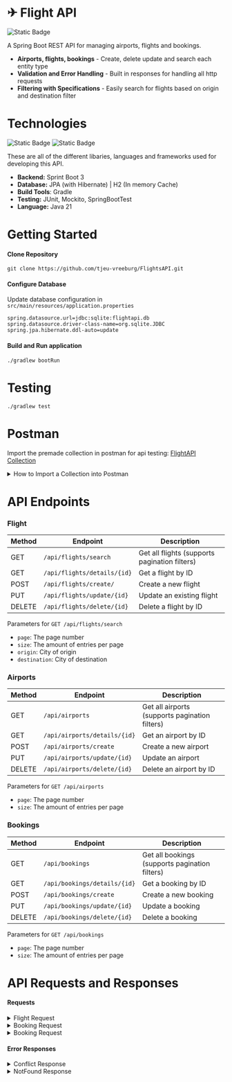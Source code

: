 # ✈︎ Flight API
![Static Badge](https://img.shields.io/badge/Version-1.0.14--SNAPSHOT-green)

A Spring Boot REST API for managing airports, flights and bookings.

- **Airports, flights, bookings** - Create, delete update and search each entity type
- **Validation and Error Handling** - Built in responses for handling all http requests
- **Filtering with Specifications** - Easily search for flights based on origin and destination filter

# Technologies
![Static Badge](https://img.shields.io/badge/Spring_Boot-3.5.5-green) ![Static Badge](https://img.shields.io/badge/Java-21-yellow)

These are all of the different libaries, languages and frameworks used for developing this API.
- **Backend:** Sprint Boot 3
- **Database:** JPA (with Hibernate) | H2 (In memory Cache)
- **Build Tools**: Gradle
- **Testing:** JUnit, Mockito, SpringBootTest
- **Language:** Java 21
# Getting Started

#### Clone Repository
```
git clone https://github.com/tjeu-vreeburg/FlightsAPI.git
```
#### Configure Database
Update database configuration in `src/main/resources/application.properties`
```
spring.datasource.url=jdbc:sqlite:flightapi.db
spring.datasource.driver-class-name=org.sqlite.JDBC
spring.jpa.hibernate.ddl-auto=update
```
#### Build and Run application
```
./gradlew bootRun
```

# Testing
```
./gradlew test
```

# Postman
Import the premade collection in postman for api testing:
[FlightAPI Collection](src/main/resources/FlightAPI.postman_collection.json)

<details>
<summary>How to Import a Collection into Postman</summary>

1. **Open Postman**  
   Launch the Postman desktop app or go to [Postman Web](https://www.postman.com/).

2. **Click "Import"**  
   In the top-left corner of Postman, click the **Import** button.

3. **Choose Import Method**  
   You can import a collection in multiple ways:
   - **File Upload**: Select the `.json` file of your collection from your computer.
   - **Paste Raw Text**: Copy the raw JSON and paste it into the text area.
   - **Link (URL)**: Paste the URL of the collection.

4. **Click "Import"**  
   Once selected, click **Import** to add the collection to your workspace.

5. **View Your Collection**  
   After importing, you’ll see the collection under **Collections** in the left sidebar.  
   Expand it to access requests and folders.

</details>

# API Endpoints
### Flight  
| Method | Endpoint                    | Description                                    |
|--------|-----------------------------|------------------------------------------------|
| GET    | `/api/flights/search`       | Get all flights (supports pagination filters)  |
| GET    | `/api/flights/details/{id}` | Get a flight by ID                             |
| POST   | `/api/flights/create/`      | Create a new flight                            |
| PUT    | `/api/flights/update/{id}`  | Update an existing flight                      |
| DELETE | `/api/flights/delete/{id}`  | Delete a flight by ID                          |

Parameters for `GET /api/flights/search`
- `page`: The page number
- `size`: The amount of entries per page
- `origin`: City of origin
- `destination`: City of destination

### Airports 
| Method | Endpoint                     | Description                                    |
|--------|------------------------------|------------------------------------------------|
| GET    | `/api/airports`              | Get all airports (supports pagination filters) |
| GET    | `/api/airports/details/{id}` | Get an airport by ID                           |
| POST   | `/api/airports/create`       | Create a new airport                           |
| PUT    | `/api/airports/update/{id}`  | Update an airport                              |
| DELETE | `/api/airports/delete/{id}`  | Delete an airport by ID                        |

Parameters for `GET /api/airports`
- `page`: The page number
- `size`: The amount of entries per page

### Bookings
| Method | Endpoint                     | Description                                    |
|--------|------------------------------|------------------------------------------------|
| GET    | `/api/bookings`              | Get all bookings (supports pagination filters) |
| GET    | `/api/bookings/details/{id}` | Get a booking by ID                            |
| POST   | `/api/bookings/create`       | Create a new booking                           |
| PUT    | `/api/bookings/update/{id}`  | Update a booking                               |
| DELETE | `/api/bookings/delete/{id}`  | Delete a booking                               |

Parameters for `GET /api/bookings`
- `page`: The page number
- `size`: The amount of entries per page

# API Requests and Responses

#### Requests
<details>
<summary>Flight Request</summary>
{
  "name": "Auckland Airport",
  "city": "Auckland",
  "country": "New Zealand",
  "iata": "AKL",
  "icao": "NZAA"
}
</details>

<details>
<summary>Booking Request</summary>
{
  "flightId": 1,
  "firstName": "John",
  "lastName": "Smith",
  "cabinClass": "Economy",
  "seat": "2A"
}
</details>

<details>
<summary>Booking Request</summary>
{
  "flightId": 1,
  "firstName": "John",
  "lastName": "Smith",
  "cabinClass": "Economy",
  "seat": "2A"
}
</details>

#### Error Responses
<details>
<summary>Conflict Response</summary>
{
  "error": "ConflictException",
  "message": "Cannot delete flight with existing bookings.",
  "timeStamp": "2025-08-06T10:00:00.0000000"
}
</details>

<details>
<summary>NotFound Response</summary>
{
  "error": "NotFound",
  "message": "Could not find flight with id: 99",
  "timeStamp": "2025-08-06T10:00:00.0000000"
}
</details>

